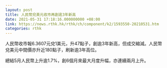 ```yaml
---
layout: post
title: 人民幣兌美元收市再創逾3年新高
date: 2021-05-31 17:18:16.000000000 +08:00
link: https://news.rthk.hk/rthk/ch/component/k2/1593550-20210531.htm
categories: rthk
---
```


人民幣收市報6.3607元兌1美元，升47點子，創逾3年新高，但成交縮減。人民幣兌美元中間價亦升近180點子，刷新逾3年高位。

總結5月人民幣上升逾1.7%，創6個月來最大月度升幅，亦連續兩月上升。
